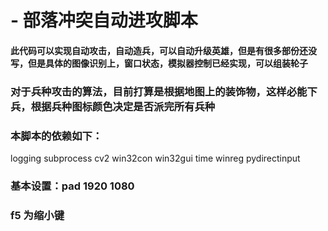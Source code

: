 # - 部落冲突自动进攻脚本
#### 此代码可以实现自动攻击，自动造兵，可以自动升级英雄，但是有很多部份还没写，但是具体的图像识别上，窗口状态，模拟器控制已经实现，可以组装轮子

### 对于兵种攻击的算法，目前打算是根据地图上的装饰物，这样必能下兵，根据兵种图标颜色决定是否派完所有兵种

### 本脚本的依赖如下：
logging
subprocess
cv2
win32con
win32gui
time
winreg
pydirectinput

### 基本设置：pad 1920 1080
### f5 为缩小键
